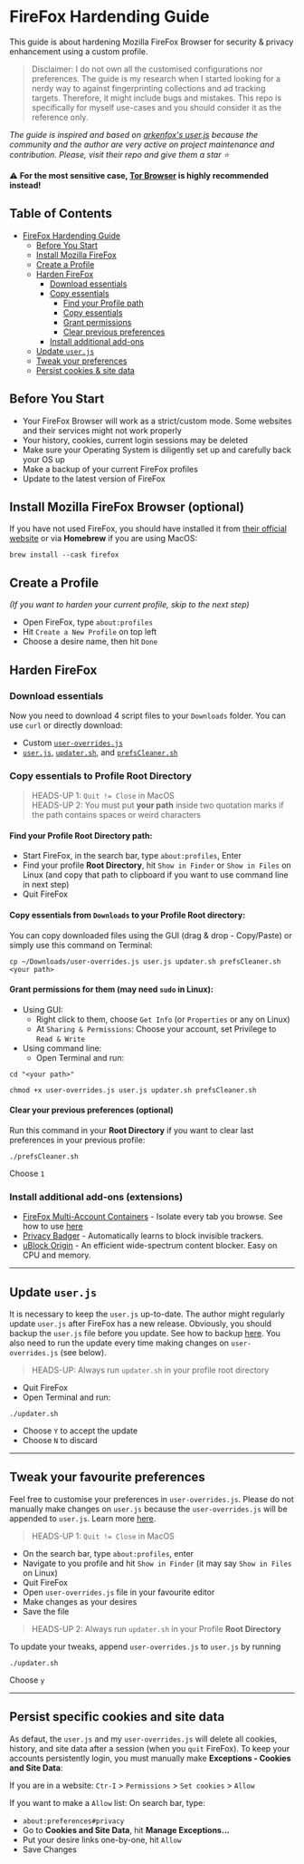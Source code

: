 # FireFox Hardending Guide
This guide is about hardening Mozilla FireFox Browser for security & privacy enhancement using a custom profile.

> Disclaimer: I do not own all the customised configurations nor preferences. The guide is my research when I started looking for a nerdy way to against fingerprinting collections and ad tracking targets. Therefore, it might include bugs and mistakes. This repo is specifically for myself use-cases and you should consider it as the reference only.
  
*The guide is inspired and based on [arkenfox's user.js](https://github.com/arkenfox/user.js) because the community and the author are very active on project maintenance and contribution. Please, visit their repo and give them a star ⭐️*

⚠️ **For the most sensitive case, [Tor Browser](https://torproject.org) is highly recommended instead!**

## Table of Contents
<!-- TOC start -->
- [FireFox Hardending Guide](#firefox-hardending-guide)
   * [Before You Start](#before-you-start)
   * [Install Mozilla FireFox](#install-mozilla-firefox-browser-optional)
   * [Create a Profile](#create-a-profile)
   * [Harden FireFox](#harden-firefox)
      + [Download essentials](#download-essentials)
      + [Copy essentials](#copy-essentials-to-profile-root-directory)
         - [Find your Profile path](#find-your-profile-root-directory-path)
         - [Copy essentials](#copy-essentials-from-downloads-to-your-profile-root-directory)
         - [Grant permissions](#grant-permissions-for-them-may-need-sudo-in-linux)
         - [Clear previous preferences](#clear-your-previous-preferences-optional)
      + [Install additional add-ons](#install-additional-add-ons-extensions)
   * [Update `user.js`](#update-userjs)
   * [Tweak your preferences](#tweak-your-favourite-preferences)
   * [Persist cookies & site data](#persist-specific-cookies-and-site-data)
<!-- TOC end -->

## Before You Start
- Your FireFox Browser will work as a strict/custom mode. Some websites and their services might not work properly
- Your history, cookies, current login sessions may be deleted
- Make sure your Operating System is diligently set up and carefully back your OS up
- Make a backup of your current FireFox profiles
- Update to the latest version of FireFox

## Install Mozilla FireFox Browser (optional)
If you have not used FireFox, you should have installed it from [their official website](https://www.mozilla.org/en-US/firefox/new) or via **Homebrew** if you are using MacOS:

```shell
brew install --cask firefox
```
## Create a Profile
*(If you want to harden your current profile, skip to the next step)*

- Open FireFox, type `about:profiles`
- Hit `Create a New Profile` on top left
- Choose a desire name, then hit `Done`

## Harden FireFox
### Download essentials
Now you need to download 4 script files to your `Downloads` folder. You can use `curl` or directly download:
- Custom [`user-overrides.js`](https://github.com/nit27/hardened-firefox/blob/main/user-overrides.js)
- [`user.js`](https://github.com/arkenfox/user.js/blob/master/user.js), [`updater.sh`](https://github.com/arkenfox/user.js/blob/master/updater.sh), and [`prefsCleaner.sh`](https://github.com/arkenfox/user.js/blob/master/prefsCleaner.sh)

### Copy essentials to Profile Root Directory
> HEADS-UP 1: `Quit != Close` in MacOS  
> HEADS-UP 2: You must put **your path** inside two quotation marks if the path contains spaces or weird characters

#### Find your Profile **Root Directory** path:
- Start FireFox, in the search bar, type `about:profiles`, Enter
- Find your profile **Root Directory**, hit `Show in Finder` or `Show in Files` on Linux (and copy that path to clipboard if you want to use command line in next step)
- Quit FireFox

#### Copy essentials from `Downloads` to your Profile **Root directory**:
You can copy downloaded files using the GUI (drag & drop - Copy/Paste) or simply use this command on Terminal:
```shell
cp ~/Downloads/user-overrides.js user.js updater.sh prefsCleaner.sh <your path>
```

#### Grant permissions for them (may need `sudo` in Linux):
- Using GUI:
  - Right click to them, choose `Get Info` (or `Properties` or any on Linux)
  - At `Sharing & Permissions`: Choose your account, set Privilege to `Read & Write`
- Using command line:
  - Open Terminal and run:
```shell
cd "<your path>"
```
```shell
chmod +x user-overrides.js user.js updater.sh prefsCleaner.sh
```
#### Clear your previous preferences (optional)
Run this command in your **Root Directory** if you want to clear last preferences in your previous profile:
```shell
./prefsCleaner.sh
```
Choose `1`

### Install additional add-ons (extensions)
- [FireFox Multi-Account Containers](https://addons.mozilla.org/en-US/firefox/addon/multi-account-containers/) - Isolate every tab you browse. See how to use [here](https://support.mozilla.org/en-US/kb/containers)
- [Privacy Badger](https://addons.mozilla.org/en-US/firefox/addon/privacy-badger17) - Automatically learns to block invisible trackers.
- [uBlock Origin](https://addons.mozilla.org/en-US/firefox/addon/ublock-origin) - An efficient wide-spectrum content blocker. Easy on CPU and memory.

---

## Update `user.js`
It is necessary to keep the `user.js` up-to-date. The author might regularly update `user.js` after FireFox has a new release. Obviously, you should backup the `user.js` file before you update. See how to backup [here](https://github.com/arkenfox/user.js/wiki/2.2-Backup). You also need to run the update every time making changes on `user-overrides.js` (see below).

> HEADS-UP: Always run `updater.sh` in your profile root directory

- Quit FireFox
- Open Terminal and run:
```shell
./updater.sh
```
  - Choose `Y` to accept the update
  - Choose `N` to discard

---

## Tweak your favourite preferences
Feel free to customise your preferences in `user-overrides.js`. Please do not manually make changes on `user.js` because the `user-overrides.js` will be appended to `user.js`. Learn more [here](https://github.com/arkenfox/user.js/wiki/3.1-Overrides).

> HEADS-UP 1: `Quit != Close` in MacOS

- On the search bar, type `about:profiles`, enter
- Navigate to you profile and hit `Show in Finder` (it may say `Show in Files` on Linux)
- Quit FireFox 
- Open `user-overrides.js` file in your favourite editor
- Make changes as your desires
- Save the file

> HEADS-UP 2: Always run `updater.sh` in your Profile **Root Directory**

To update your tweaks, append `user-overrides.js` to `user.js` by running
```shell
./updater.sh
```
Choose `y`

---

## Persist specific cookies and site data
As defaut, the `user.js` and my `user-overrides.js` will delete all cookies, history, and site data after a session (when you `quit` FireFox). To keep your accounts persistently login, you must manually make **Exceptions - Cookies and Site Data**:

If you are in a website:
`Ctr-I` > `Permissions` > `Set cookies` > `Allow`

If you want to make a `Allow` list:
On search bar, type:
- `about:preferences#privacy`
- Go to **Cookies and Site Data**, hit **Manage Exceptions...**
- Put your desire links one-by-one, hit `Allow`
- Save Changes